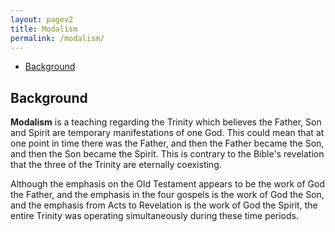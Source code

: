 ```yaml
---
layout: pagev2
title: Modalism
permalink: /modalism/
---
```

- [Background](#background)

## Background

**Modalism** is a teaching regarding the Trinity which believes the Father, Son and Spirit are temporary manifestations of one God. This could mean that at one point in time there was the Father, and then the Father became the Son, and then the Son became the Spirit. This is contrary to the Bible's revelation that the three of the Trinity are eternally coexisting.

Although the emphasis on the Old Testament appears to be the work of God the Father, and the emphasis in the four gospels is the work of God the Son, and the emphasis from Acts to Revelation is the work of God the Spirit, the entire Trinity was operating simultaneously during these time periods.